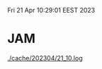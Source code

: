 Fri 21 Apr 10:29:01 EEST 2023
# JAM
<a href='./cache/202304/21_10.log'>./cache/202304/21_10.log</a>
